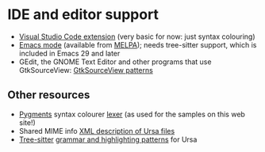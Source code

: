 # IDE and editor support

* [Visual Studio Code extension](https://github.com/ursalang/ursa-vscode) (very basic for now: just syntax colouring)
* [Emacs mode](https://github.com/ursalang/ursa-ts-mode) (available from [MELPA](https://melpa.org/#/ursa-ts-mode)); needs tree-sitter support, which is included in Emacs 29 and later
* GEdit, the GNOME Text Editor and other programs that use GtkSourceView: [GtkSourceView patterns](https://github.com/ursalang/ursa-gtksourceview)


## Other resources

* [Pygments](https://pygments.org) syntax colourer [lexer](https://github.com/ursalang/pygments-lexer-ursa) (as used for the samples on this web site!)
* Shared MIME info [XML description of Ursa files](https://github.com/ursalang/ursa-gtksourceview/blob/main/ursa.xml)
* [Tree-sitter](https://tree-sitter.github.io/tree-sitter/) [grammar and highlighting patterns](https://github.com/ursalang/tree-sitter-ursa) for Ursa